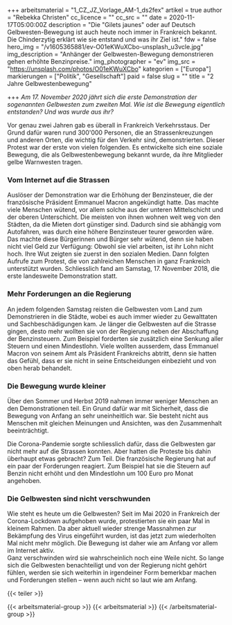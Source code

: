 +++
arbeitsmaterial = "1_CZ_JZ_Vorlage_AM-1_ds2fex"
artikel = true
author = "Rebekka Christen"
cc_licence = ""
cc_src = ""
date = 2020-11-17T05:00:00Z
description = "Die \"Gilets jaunes\" oder auf Deutsch Gelbwesten-Bewegung ist auch heute noch immer in Frankreich bekannt. Die Chinderzytig erklärt wie sie entstand und was ihr Ziel ist."
fdw = false
hero_img = "/v1605365881/ev-O01eKWuXCbo-unsplash_u3vcle.jpg"
img_description = "Anhänger der Gelbwesten-Bewegung demonstrieren gehen erhöhte Benzinpreise."
img_photographer = "ev"
img_src = "https://unsplash.com/photos/O01eKWuXCbo"
kategorien = ["Europa"]
markierungen = ["Politik", "Gesellschaft"]
paid = false
slug = ""
title = "2 Jahre Gelbwestenbewegung"

+++
_Am 17. November 2020 jährt sich die erste Demonstration der sogenannten Gelbwesten zum zweiten Mal. Wie ist die Bewegung eigentlich entstanden? Und was wurde aus ihr?_

Vor genau zwei Jahren gab es überall in Frankreich Verkehrsstaus. Der Grund dafür waren rund 300'000 Personen, die an Strassenkreuzungen und anderen Orten, die wichtig für den Verkehr sind, demonstrierten. Dieser Protest war der erste von vielen folgenden. Es entwickelte sich eine soziale Bewegung, die als Gelbwestenbewegung bekannt wurde, da ihre Mitglieder gelbe Warnwesten tragen.

### Vom Internet auf die Strassen

Auslöser der Demonstration war die Erhöhung der Benzinsteuer, die der französische Präsident Emmanuel Macron angekündigt hatte. Das machte viele Menschen wütend, vor allem solche aus der unteren Mittelschicht und der oberen Unterschicht. Die meisten von ihnen wohnen weit weg von den Städten, da die Mieten dort günstiger sind. Dadurch sind sie abhängig vom Autofahren, was durch eine höhere Benzinsteuer teurer geworden wäre. Das machte diese Bürgerinnen und Bürger sehr wütend, denn sie haben nicht viel Geld zur Verfügung: Obwohl sie viel arbeiten, ist ihr Lohn nicht hoch. Ihre Wut zeigten sie zuerst in den sozialen Medien. Dann folgten Aufrufe zum Protest, die von zahlreichen Menschen in ganz Frankreich unterstützt wurden. Schliesslich fand am Samstag, 17. November 2018, die erste landesweite Demonstration statt.

### Mehr Forderungen an die Regierung

An jedem folgenden Samstag reisten die Gelbwesten vom Land zum Demonstrieren in die Städte, wobei es auch immer wieder zu Gewalttaten und Sachbeschädigungen kam. Je länger die Gelbwesten auf die Strasse gingen, desto mehr wollten sie von der Regierung neben der Abschaffung der Benzinsteuern. Zum Beispiel forderten sie zusätzlich eine Senkung aller Steuern und einen Mindestlohn. Viele wollten ausserdem, dass Emmanuel Macron von seinem Amt als Präsident Frankreichs abtritt, denn sie hatten das Gefühl, dass er sie nicht in seine Entscheidungen einbezieht und von oben herab behandelt.

### Die Bewegung wurde kleiner

Über den Sommer und Herbst 2019 nahmen immer weniger Menschen an den Demonstrationen teil. Ein Grund dafür war mit Sicherheit, dass die Bewegung von Anfang an sehr uneinheitlich war. Sie besteht nicht aus Menschen mit gleichen Meinungen und Ansichten, was den Zusammenhalt beeinträchtigt.

Die Corona-Pandemie sorgte schliesslich dafür, dass die Gelbwesten gar nicht mehr auf die Strassen konnten. Aber hatten die Proteste bis dahin überhaupt etwas gebracht? Zum Teil. Die französische Regierung hat auf ein paar der Forderungen reagiert. Zum Beispiel hat sie die Steuern auf Benzin nicht erhöht und den Mindestlohn um 100 Euro pro Monat angehoben.

### Die Gelbwesten sind nicht verschwunden

Wie steht es heute um die Gelbwesten? Seit im Mai 2020 in Frankreich der Corona-Lockdown aufgehoben wurde, protestierten sie ein paar Mal in kleinem Rahmen. Da aber aktuell wieder strenge Massnahmen zur Bekämpfung des Virus eingeführt wurden, ist das jetzt zum wiederholten Mal nicht mehr möglich. Die Bewegung ist daher wie am Anfang vor allem im Internet aktiv.  
Ganz verschwinden wird sie wahrscheinlich noch eine Weile nicht. So lange sich die Gelbwesten benachteiligt und von der Regierung nicht gehört fühlen, werden sie sich weiterhin in irgendeiner Form bemerkbar machen und Forderungen stellen – wenn auch nicht so laut wie am Anfang.

{{< teiler >}}

{{< arbeitsmaterial-group >}}
{{< arbeitsmaterial >}}
{{< /arbeitsmaterial-group >}}